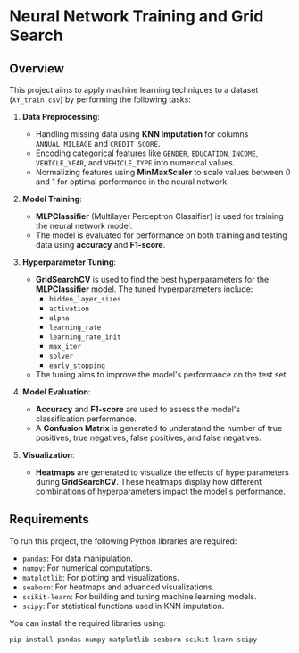 # Neural Network Training and Grid Search

## Overview
This project aims to apply machine learning techniques to a dataset (`XY_train.csv`) by performing the following tasks:

1. **Data Preprocessing**:
    - Handling missing data using **KNN Imputation** for columns `ANNUAL_MILEAGE` and `CREDIT_SCORE`.
    - Encoding categorical features like `GENDER`, `EDUCATION`, `INCOME`, `VEHICLE_YEAR`, and `VEHICLE_TYPE` into numerical values.
    - Normalizing features using **MinMaxScaler** to scale values between 0 and 1 for optimal performance in the neural network.

2. **Model Training**:
    - **MLPClassifier** (Multilayer Perceptron Classifier) is used for training the neural network model. 
    - The model is evaluated for performance on both training and testing data using **accuracy** and **F1-score**.

3. **Hyperparameter Tuning**:
    - **GridSearchCV** is used to find the best hyperparameters for the **MLPClassifier** model. The tuned hyperparameters include:
      - `hidden_layer_sizes`
      - `activation`
      - `alpha`
      - `learning_rate`
      - `learning_rate_init`
      - `max_iter`
      - `solver`
      - `early_stopping`
    - The tuning aims to improve the model's performance on the test set.

4. **Model Evaluation**:
    - **Accuracy** and **F1-score** are used to assess the model's classification performance.
    - A **Confusion Matrix** is generated to understand the number of true positives, true negatives, false positives, and false negatives.

5. **Visualization**:
    - **Heatmaps** are generated to visualize the effects of hyperparameters during **GridSearchCV**. These heatmaps display how different combinations of hyperparameters impact the model's performance.

## Requirements

To run this project, the following Python libraries are required:

- `pandas`: For data manipulation.
- `numpy`: For numerical computations.
- `matplotlib`: For plotting and visualizations.
- `seaborn`: For heatmaps and advanced visualizations.
- `scikit-learn`: For building and tuning machine learning models.
- `scipy`: For statistical functions used in KNN imputation.

You can install the required libraries using:

```bash
pip install pandas numpy matplotlib seaborn scikit-learn scipy
